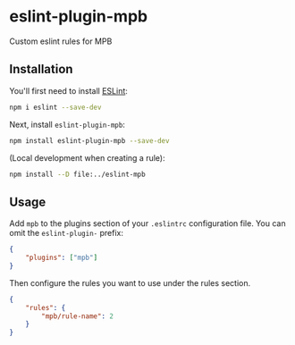 <!-- @format -->

# eslint-plugin-mpb

Custom eslint rules for MPB

## Installation

You'll first need to install [ESLint](https://eslint.org/):

```sh
npm i eslint --save-dev
```

Next, install `eslint-plugin-mpb`:

```sh
npm install eslint-plugin-mpb --save-dev
```

(Local development when creating a rule):

```sh
npm install --D file:../eslint-mpb
```

## Usage

Add `mpb` to the plugins section of your `.eslintrc` configuration file. You can omit the `eslint-plugin-` prefix:

```json
{
    "plugins": ["mpb"]
}
```

Then configure the rules you want to use under the rules section.

```json
{
    "rules": {
        "mpb/rule-name": 2
    }
}
```
